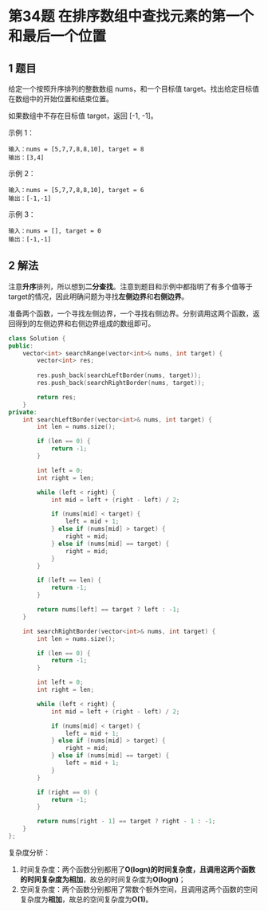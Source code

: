 # 第34题 在排序数组中查找元素的第一个和最后一个位置

## 1 题目

给定一个按照升序排列的整数数组 nums，和一个目标值 target。找出给定目标值在数组中的开始位置和结束位置。

如果数组中不存在目标值 target，返回 [-1, -1]。

示例 1：

```
输入：nums = [5,7,7,8,8,10], target = 8
输出：[3,4]
```

示例 2：

```
输入：nums = [5,7,7,8,8,10], target = 6
输出：[-1,-1]
```

示例 3：

```
输入：nums = [], target = 0
输出：[-1,-1]
```

## 2 解法

注意**升序**排列，所以想到**二分查找**。注意到题目和示例中都指明了有多个值等于target的情况，因此明确问题为寻找**左侧边界**和**右侧边界**。

准备两个函数，一个寻找左侧边界，一个寻找右侧边界。分别调用这两个函数，返回得到的左侧边界和右侧边界组成的数组即可。

```c++
class Solution {
public:
    vector<int> searchRange(vector<int>& nums, int target) {
        vector<int> res;
       
        res.push_back(searchLeftBorder(nums, target));
        res.push_back(searchRightBorder(nums, target));

        return res;
    }
private:
    int searchLeftBorder(vector<int>& nums, int target) {
        int len = nums.size();

        if (len == 0) {
            return -1;
        }

        int left = 0;
        int right = len;

        while (left < right) {
            int mid = left + (right - left) / 2;

            if (nums[mid] < target) {
                left = mid + 1;
            } else if (nums[mid] > target) {
                right = mid;
            } else if (nums[mid] == target) {
                right = mid;
            }
        }

        if (left == len) {
            return -1;
        }

        return nums[left] == target ? left : -1;
    }

    int searchRightBorder(vector<int>& nums, int target) {
        int len = nums.size();

        if (len == 0) {
            return -1;
        }

        int left = 0;
        int right = len;

        while (left < right) {
            int mid = left + (right - left) / 2;

            if (nums[mid] < target) {
                left = mid + 1;
            } else if (nums[mid] > target) {
                right = mid;
            } else if (nums[mid] == target) {
                left = mid + 1;
            }
        }

        if (right == 0) {
            return -1;
        }

        return nums[right - 1] == target ? right - 1 : -1;
    }
};
```

复杂度分析：

1. 时间复杂度：两个函数分别都用了**O(logn)**的时间复杂度，且调用这两个函数的时间复杂度为**相加**，故总的时间复杂度为**O(logn)**；
2. 空间复杂度：两个函数分别都用了常数个额外空间，且调用这两个函数的空间复杂度为**相加**，故总的空间复杂度为**O(1)**。

